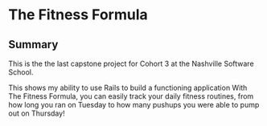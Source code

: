 # The Fitness Formula

## Summary

This is the the last capstone project for Cohort 3 at the Nashville Software School.

This shows my ability to use Rails to build a functioning application With The Fitness Formula, you can easily track your daily fitness routines, from how long you ran on Tuesday to how many pushups you were able to pump out on Thursday!
